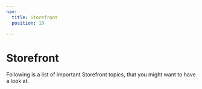 ```yaml
---
nav:
  title: Storefront
  position: 10

---
```


# Storefront

Following is a list of important Storefront topics, that you might want to have a look at.

<PageRef page="add-custom-controller" />

<PageRef page="customize-templates" />

<PageRef page="add-custom-javascript" />

<PageRef page="reacting-to-javascript-events" />

<PageRef page="add-cookie-to-manager" />

<PageRef page="use-csrf-protection" />
